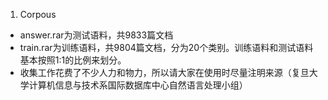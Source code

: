 1. Corpous
* answer.rar为测试语料，共9833篇文档
* train.rar为训练语料，共9804篇文档，分为20个类别。训练语料和测试语料基本按照1:1的比例来划分。
* 收集工作花费了不少人力和物力，所以请大家在使用时尽量注明来源（复旦大学计算机信息与技术系国际数据库中心自然语言处理小组）
